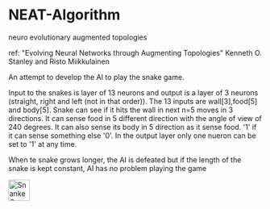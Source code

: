 # NEAT-Algorithm
neuro evolutionary augmented topologies

ref: "Evolving Neural Networks through Augmenting Topologies" Kenneth O. Stanley and Risto Miikkulainen

An attempt to develop the AI to play the snake game.

Input to the snakes is layer of 13 neurons and output is a layer of 3 neurons (straight, right and left (not in that order)).
The 13 inputs are wall[3],food[5] and body[5]. Snake can see if it hits the wall in next n=5 moves in 3 directions. It can sense food in 5 different direction with the angle of view of 240 degrees. It can also sense its body in 5 direction as it sense food. '1' if it can sense something else '0'.
In the output layer only one nueron can be set to '1' at any time.

When te snake grows longer, the AI is defeated but if the length of the snake is kept constant, AI has no problem playing the game

<img src="snake_movie.gif" alt="Snanke Game Gif" height="42" width="42">

